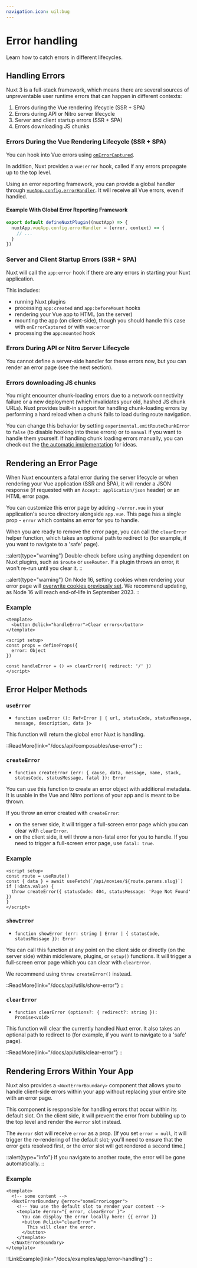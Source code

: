 ```yaml
---
navigation.icon: uil:bug
---
```


# Error handling

Learn how to catch errors in different lifecycles.

## Handling Errors

Nuxt 3 is a full-stack framework, which means there are several sources of unpreventable user runtime errors that can happen in different contexts:

1. Errors during the Vue rendering lifecycle (SSR + SPA)
1. Errors during API or Nitro server lifecycle
1. Server and client startup errors (SSR + SPA)
1. Errors downloading JS chunks

### Errors During the Vue Rendering Lifecycle (SSR + SPA)

You can hook into Vue errors using [`onErrorCaptured`](https://vuejs.org/api/composition-api-lifecycle.html#onerrorcaptured).

In addition, Nuxt provides a `vue:error` hook, called if any errors propagate up to the top level.

Using an error reporting framework, you can provide a global handler through [`vueApp.config.errorHandler`](https://vuejs.org/api/application.html#app-config-errorhandler). It will receive all Vue errors, even if handled.

#### Example With Global Error Reporting Framework

```js
export default defineNuxtPlugin((nuxtApp) => {
  nuxtApp.vueApp.config.errorHandler = (error, context) => {
    // ...
  }
})
```

### Server and Client Startup Errors (SSR + SPA)

Nuxt will call the `app:error` hook if there are any errors in starting your Nuxt application.

This includes:

* running Nuxt plugins
* processing `app:created` and `app:beforeMount` hooks
* rendering your Vue app to HTML (on the server)
* mounting the app (on client-side), though you should handle this case with `onErrorCaptured` or with `vue:error`
* processing the `app:mounted` hook

### Errors During API or Nitro Server Lifecycle

You cannot define a server-side handler for these errors now, but you can render an error page (see the next section).

### Errors downloading JS chunks

You might encounter chunk-loading errors due to a network connectivity failure or a new deployment (which invalidates your old, hashed JS chunk URLs). Nuxt provides built-in support for handling chunk-loading errors by performing a hard reload when a chunk fails to load during route navigation.

You can change this behavior by setting `experimental.emitRouteChunkError` to `false` (to disable hooking into these errors) or to `manual` if you want to handle them yourself. If handling chunk loading errors manually, you can check out the [the automatic implementation](https://github.com/nuxt/nuxt/blob/main/packages/nuxt/src/app/plugins/chunk-reload.client.ts) for ideas.

## Rendering an Error Page

When Nuxt encounters a fatal error during the server lifecycle or when rendering your Vue application (SSR and SPA), it will render a JSON response (if requested with an `Accept: application/json` header) or an HTML error page.

You can customize this error page by adding `~/error.vue` in your application's source directory alongside `app.vue`. This page has a single prop - `error` which contains an error for you to handle.

When you are ready to remove the error page, you can call the `clearError` helper function, which takes an optional path to redirect to (for example, if you want to navigate to a 'safe' page).

::alert{type="warning"}
Double-check before using anything dependent on Nuxt plugins, such as `$route` or `useRouter`. If a plugin throws an error, it won't re-run until you clear it.
::

::alert{type="warning"}
On Node 16, setting cookies when rendering your error page will [overwrite cookies previously set](https://github.com/nuxt/nuxt/pull/20585). We recommend updating, as Node 16 will reach end-of-life in September 2023.
::

### Example

```vue [error.vue]
<template>
  <button @click="handleError">Clear errors</button>
</template>

<script setup>
const props = defineProps({
  error: Object
})

const handleError = () => clearError({ redirect: '/' })
</script>
```

## Error Helper Methods

### `useError`

* `function useError (): Ref<Error | { url, statusCode, statusMessage, message, description, data }>`

This function will return the global error Nuxt is handling.

::ReadMore{link="/docs/api/composables/use-error"}
::

### `createError`

* `function createError (err: { cause, data, message, name, stack, statusCode, statusMessage, fatal }): Error`

You can use this function to create an error object with additional metadata. It is usable in the Vue and Nitro portions of your app and is meant to be thrown.

If you throw an error created with `createError`:

* on the server side, it will trigger a full-screen error page which you can clear with `clearError`.
* on the client side, it will throw a non-fatal error for you to handle. If you need to trigger a full-screen error page, use `fatal: true`.

### Example

```vue [pages/movies/[slug].vue]
<script setup>
const route = useRoute()
const { data } = await useFetch(`/api/movies/${route.params.slug}`)
if (!data.value) {
  throw createError({ statusCode: 404, statusMessage: 'Page Not Found' })
}
</script>
```

### `showError`

* `function showError (err: string | Error | { statusCode, statusMessage }): Error`

You can call this function at any point on the client side or directly (on the server side) within middleware, plugins, or `setup()` functions. It will trigger a full-screen error page which you can clear with `clearError`.

We recommend using `throw createError()` instead.

::ReadMore{link="/docs/api/utils/show-error"}
::

### `clearError`

* `function clearError (options?: { redirect?: string }): Promise<void>`

This function will clear the currently handled Nuxt error. It also takes an optional path to redirect to (for example, if you want to navigate to a 'safe' page).

::ReadMore{link="/docs/api/utils/clear-error"}
::

## Rendering Errors Within Your App

Nuxt also provides a `<NuxtErrorBoundary>` component that allows you to handle client-side errors within your app without replacing your entire site with an error page.

This component is responsible for handling errors that occur within its default slot. On the client side, it will prevent the error from bubbling up to the top level and render the `#error` slot instead.

The `#error` slot will receive `error` as a prop. (If you set `error = null`, it will trigger the re-rendering of the default slot; you'll need to ensure that the error gets resolved first, or the error slot will get rendered a second time.)

::alert{type="info"}
If you navigate to another route, the error will be gone automatically.
::

### Example

```vue [pages/index.vue]
<template>
  <!-- some content -->
  <NuxtErrorBoundary @error="someErrorLogger">
    <!-- You use the default slot to render your content -->
    <template #error="{ error, clearError }">
      You can display the error locally here: {{ error }}
      <button @click="clearError">
        This will clear the error.
      </button>
    </template>
  </NuxtErrorBoundary>
</template>
```

::LinkExample{link="/docs/examples/app/error-handling"}
::
